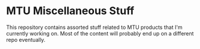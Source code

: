 # MTU Miscellaneous Stuff

This repository contains assorted stuff related to MTU products that I'm currently working on. Most of the content will probably end up on a different repo eventually.